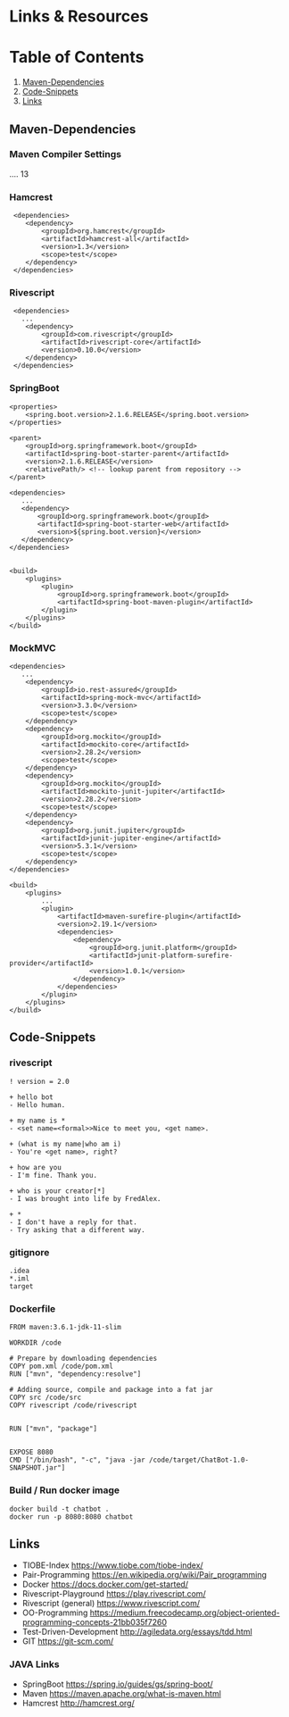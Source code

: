 #  Links & Resources

# Table of Contents
1. [Maven-Dependencies](#maven)
2. [Code-Snippets](#snippet)
3. [Links](#links)


<a name="maven"></a>
## Maven-Dependencies


### Maven Compiler Settings

   <properties>
        ....
        <maven.compiler.release>13</maven.compiler.release>
    </properties>

### Hamcrest

     <dependencies>
        <dependency>
            <groupId>org.hamcrest</groupId>
            <artifactId>hamcrest-all</artifactId>
            <version>1.3</version>
            <scope>test</scope>
        </dependency>
     </dependencies>

### Rivescript

     <dependencies>
       ...
        <dependency>
            <groupId>com.rivescript</groupId>
            <artifactId>rivescript-core</artifactId>
            <version>0.10.0</version>
        </dependency>
     </dependencies>

### SpringBoot

    <properties>
        <spring.boot.version>2.1.6.RELEASE</spring.boot.version>
    </properties>

    <parent>
        <groupId>org.springframework.boot</groupId>
        <artifactId>spring-boot-starter-parent</artifactId>
        <version>2.1.6.RELEASE</version>
        <relativePath/> <!-- lookup parent from repository -->
    </parent>

    <dependencies>
       ...
       <dependency>
           <groupId>org.springframework.boot</groupId>
           <artifactId>spring-boot-starter-web</artifactId>
           <version>${spring.boot.version}</version>
       </dependency>
    </dependencies>


    <build>
        <plugins>
            <plugin>
                <groupId>org.springframework.boot</groupId>
                <artifactId>spring-boot-maven-plugin</artifactId>
            </plugin>
        </plugins>
    </build>

### MockMVC
    <dependencies>
       ...
        <dependency>
            <groupId>io.rest-assured</groupId>
            <artifactId>spring-mock-mvc</artifactId>
            <version>3.3.0</version>
            <scope>test</scope>
        </dependency>
        <dependency>
            <groupId>org.mockito</groupId>
            <artifactId>mockito-core</artifactId>
            <version>2.28.2</version>
            <scope>test</scope>
        </dependency>
        <dependency>
            <groupId>org.mockito</groupId>
            <artifactId>mockito-junit-jupiter</artifactId>
            <version>2.28.2</version>
            <scope>test</scope>
        </dependency>
        <dependency>
            <groupId>org.junit.jupiter</groupId>
            <artifactId>junit-jupiter-engine</artifactId>
            <version>5.3.1</version>
            <scope>test</scope>
        </dependency>
    </dependencies>

    <build>
        <plugins>
            ...
            <plugin>
                <artifactId>maven-surefire-plugin</artifactId>
                <version>2.19.1</version>
                <dependencies>
                    <dependency>
                        <groupId>org.junit.platform</groupId>
                        <artifactId>junit-platform-surefire-provider</artifactId>
                        <version>1.0.1</version>
                    </dependency>
                </dependencies>
            </plugin>
        </plugins>
    </build>


<a name="snippet"></a>
## Code-Snippets

### rivescript

```
! version = 2.0

+ hello bot
- Hello human.

+ my name is *
- <set name=<formal>>Nice to meet you, <get name>.

+ (what is my name|who am i)
- You're <get name>, right?

+ how are you
- I'm fine. Thank you.

+ who is your creator[*]
- I was brought into life by FredAlex.

+ *
- I don't have a reply for that.
- Try asking that a different way.
```


### gitignore

```
.idea
*.iml
target
```

### Dockerfile

```
FROM maven:3.6.1-jdk-11-slim

WORKDIR /code

# Prepare by downloading dependencies
COPY pom.xml /code/pom.xml
RUN ["mvn", "dependency:resolve"]

# Adding source, compile and package into a fat jar
COPY src /code/src
COPY rivescript /code/rivescript


RUN ["mvn", "package"]


EXPOSE 8080
CMD ["/bin/bash", "-c", "java -jar /code/target/ChatBot-1.0-SNAPSHOT.jar"]
```

### Build / Run docker image
```
docker build -t chatbot .
docker run -p 8080:8080 chatbot
```


<a name="links"></a>
## Links

* TIOBE-Index https://www.tiobe.com/tiobe-index/
* Pair-Programming https://en.wikipedia.org/wiki/Pair_programming
* Docker https://docs.docker.com/get-started/
* Rivescript-Playground  https://play.rivescript.com/
* Rivescript (general) https://www.rivescript.com/
* OO-Programming https://medium.freecodecamp.org/object-oriented-programming-concepts-21bb035f7260
* Test-Driven-Development http://agiledata.org/essays/tdd.html
* GIT https://git-scm.com/

### JAVA Links

* SpringBoot https://spring.io/guides/gs/spring-boot/
* Maven https://maven.apache.org/what-is-maven.html
* Hamcrest http://hamcrest.org/
